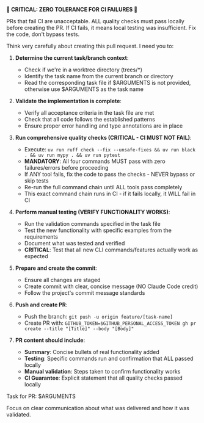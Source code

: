 **🚨 CRITICAL: ZERO TOLERANCE FOR CI FAILURES 🚨**

PRs that fail CI are unacceptable. ALL quality checks must pass locally before creating the PR.
If CI fails, it means local testing was insufficient. Fix the code, don't bypass tests.

Think very carefully about creating this pull request. I need you to:

1. **Determine the current task/branch context**:
   - Check if we're in a worktree directory (trees/*)
   - Identify the task name from the current branch or directory
   - Read the corresponding task file if $ARGUMENTS is not provided, otherwise use $ARGUMENTS as the task name

2. **Validate the implementation is complete**:
   - Verify all acceptance criteria in the task file are met
   - Check that all code follows the established patterns
   - Ensure proper error handling and type annotations are in place

3. **Run comprehensive quality checks (CRITICAL - CI MUST NOT FAIL)**:
   - Execute: `uv run ruff check --fix --unsafe-fixes && uv run black . && uv run mypy . && uv run pytest`
   - **MANDATORY**: All four commands MUST pass with zero failures/errors before proceeding
   - If ANY tool fails, fix the code to pass the checks - NEVER bypass or skip tests
   - Re-run the full command chain until ALL tools pass completely
   - This exact command chain runs in CI - if it fails locally, it WILL fail in CI

4. **Perform manual testing (VERIFY FUNCTIONALITY WORKS)**:
   - Run the validation commands specified in the task file
   - Test the new functionality with specific examples from the requirements
   - Document what was tested and verified
   - **CRITICAL**: Test that all new CLI commands/features actually work as expected

5. **Prepare and create the commit**:
   - Ensure all changes are staged
   - Create commit with clear, concise message (NO Claude Code credit)
   - Follow the project's commit message standards

6. **Push and create PR**:
   - Push the branch: `git push -u origin feature/[task-name]`
   - Create PR with: `GITHUB_TOKEN=$GITHUB_PERSONAL_ACCESS_TOKEN gh pr create --title "[Title]" --body "[Body]"`

7. **PR content should include**:
   - **Summary**: Concise bullets of real functionality added
   - **Testing**: Specific commands run and confirmation that ALL passed locally
   - **Manual validation**: Steps taken to confirm functionality works
   - **CI Guarantee**: Explicit statement that all quality checks passed locally

Task for PR: $ARGUMENTS

Focus on clear communication about what was delivered and how it was validated.